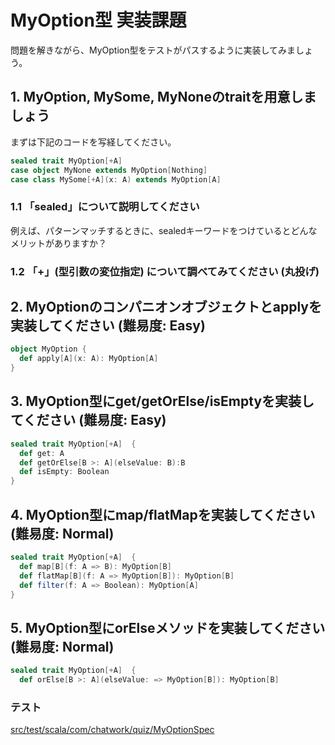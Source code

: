 # MyOption型 実装課題

問題を解きながら、MyOption型をテストがパスするように実装してみましょう。


## 1. MyOption, MySome, MyNoneのtraitを用意しましょう

まずは下記のコードを写経してください。

```scala
sealed trait MyOption[+A]
case object MyNone extends MyOption[Nothing]
case class MySome[+A](x: A) extends MyOption[A]
```

### 1.1 「sealed」について説明してください

例えば、パターンマッチするときに、sealedキーワードをつけているとどんなメリットがありますか？

### 1.2 「+」(型引数の変位指定) について調べてみてください (丸投げ)

## 2. MyOptionのコンパニオンオブジェクトとapplyを実装してください (難易度: Easy) 

```scala
object MyOption {
  def apply[A](x: A): MyOption[A]
}
```

## 3. MyOption型にget/getOrElse/isEmptyを実装してください (難易度: Easy)

```scala
sealed trait MyOption[+A]  {
  def get: A
  def getOrElse[B >: A](elseValue: B):B
  def isEmpty: Boolean
}
```

## 4. MyOption型にmap/flatMapを実装してください (難易度: Normal)

```scala
sealed trait MyOption[+A]  {
  def map[B](f: A => B): MyOption[B]
  def flatMap[B](f: A => MyOption[B]): MyOption[B]
  def filter(f: A => Boolean): MyOption[A]
}
```

## 5. MyOption型にorElseメソッドを実装してください (難易度: Normal)

```scala
sealed trait MyOption[+A]  {
  def orElse[B >: A](elseValue: => MyOption[B]): MyOption[B]
```

### テスト

[src/test/scala/com/chatwork/quiz/MyOptionSpec](../src/test/scala/com/chatwork/quiz/MyOptionSpec.scala)

